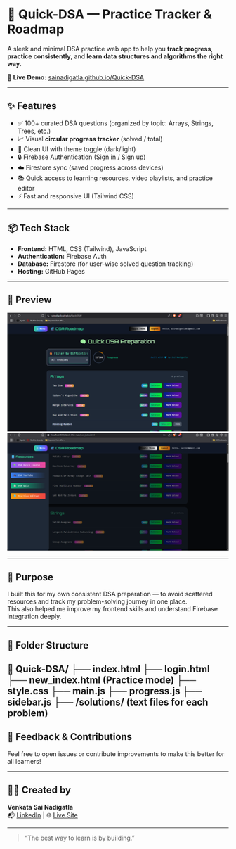 # 🌌 Quick-DSA — Practice Tracker & Roadmap

A sleek and minimal DSA practice web app to help you **track progress**, **practice consistently**, and **learn data structures and algorithms the right way**.

🔗 **Live Demo:** [sainadigatla.github.io/Quick-DSA](https://sainadigatla.github.io/Quick-DSA/)

---

## ✨ Features

- ✅ 100+ curated DSA questions (organized by topic: Arrays, Strings, Trees, etc.)
- 📈 Visual **circular progress tracker** (solved / total)
- 🧠 Clean UI with theme toggle (dark/light)
- 🔒 Firebase Authentication (Sign in / Sign up)
- ☁️ Firestore sync (saved progress across devices)
- 📚 Quick access to learning resources, video playlists, and practice editor
- ⚡ Fast and responsive UI (Tailwind CSS)

---

## 📦 Tech Stack

- **Frontend:** HTML, CSS (Tailwind), JavaScript
- **Authentication:** Firebase Auth
- **Database:** Firestore (for user-wise solved question tracking)
- **Hosting:** GitHub Pages

---

## 📸 Preview

![QuickDSA UI Screenshot](UI_ScreenSHot_1.png) <!-- Add an actual screenshot in your repo for best results -->
![QuickDSA UI Screenshot](UI_ScreenShot_2.png) <!-- Add an actual screenshot in your repo for best results -->

---

## 📘 Purpose

I built this for my own consistent DSA preparation — to avoid scattered resources and track my problem-solving journey in one place.  
This also helped me improve my frontend skills and understand Firebase integration deeply.

---

## 📂 Folder Structure

📁 Quick-DSA/
├── index.html
├── login.html
├── new_index.html (Practice mode)
├── style.css
├── main.js
├── progress.js
├── sidebar.js
├── /solutions/ (text files for each problem)
---

## 🤝 Feedback & Contributions

Feel free to open issues or contribute improvements to make this better for all learners!

---

## 👨‍💻 Created by

**Venkata Sai Nadigatla**  
📬 [LinkedIn](https://www.linkedin.com/in/venkata-sai-nadigatla-093118352/) | 🌐 [Live Site](https://sainadigatla.github.io/Quick-DSA/)

---

> “The best way to learn is by building.”


